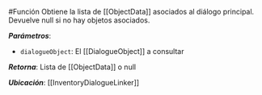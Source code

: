 #Función
Obtiene la lista de [[ObjectData]] asociados al diálogo principal. Devuelve null si no hay objetos asociados.

**_Parámetros_**:

- `dialogueObject`: El [[DialogueObject]] a consultar

**_Retorna_**: Lista de [[ObjectData]] o null

**_Ubicación_**: [[InventoryDialogueLinker]]